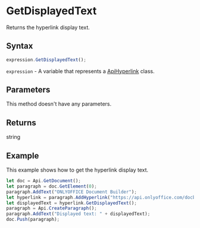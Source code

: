 # GetDisplayedText

Returns the hyperlink display text.

## Syntax

```javascript
expression.GetDisplayedText();
```

`expression` - A variable that represents a [ApiHyperlink](../ApiHyperlink.md) class.

## Parameters

This method doesn't have any parameters.

## Returns

string

## Example

This example shows how to get the hyperlink display text.

```javascript editor-
let doc = Api.GetDocument();
let paragraph = doc.GetElement(0);
paragraph.AddText("ONLYOFFICE Document Builder");
let hyperlink = paragraph.AddHyperlink("https://api.onlyoffice.com/docbuilder/basic");
let displayedText = hyperlink.GetDisplayedText();
paragraph = Api.CreateParagraph();
paragraph.AddText("Displayed text: " + displayedText);
doc.Push(paragraph);
```
